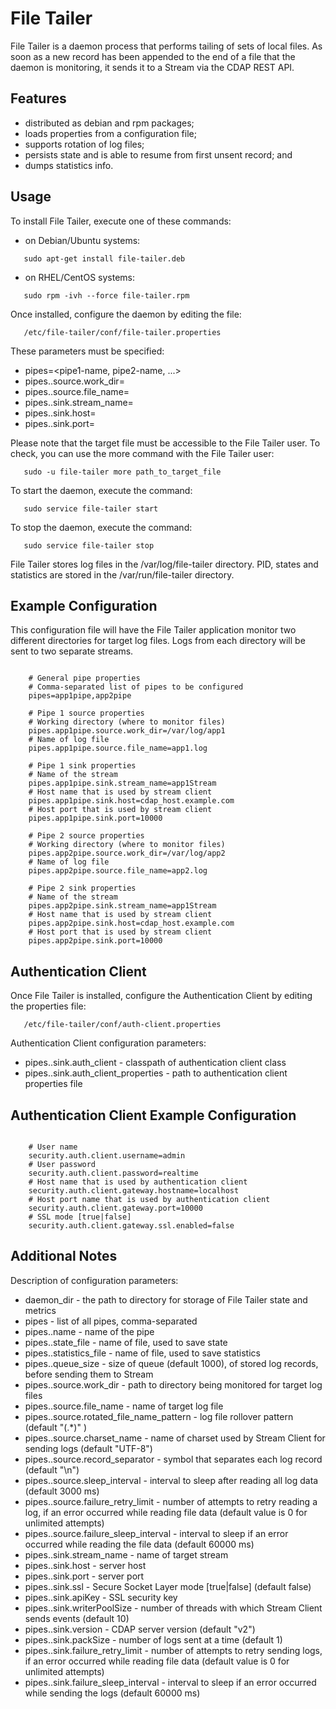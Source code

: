 File Tailer
==================

File Tailer is a daemon process that performs tailing of sets of local files. 
As soon as a new record has been appended to the end of a file that the daemon is monitoring, 
it sends it to a Stream via the CDAP REST API.

## Features

 - distributed as debian and rpm packages;
 - loads properties from a configuration file;
 - supports rotation of log files;
 - persists state and is able to resume from first unsent record; and
 - dumps statistics info.

## Usage

 To install File Tailer, execute one of these commands:
 
 - on Debian/Ubuntu systems:
 
 ```
    sudo apt-get install file-tailer.deb
 ```
 
 - on RHEL/CentOS systems:
 
 ```
    sudo rpm -ivh --force file-tailer.rpm
 ```
 

 Once installed, configure the daemon by editing the file:
 
 ```
    /etc/file-tailer/conf/file-tailer.properties
 ```
 
 These parameters must be specified:

  - pipes=<pipe1-name, pipe2-name, ...>
  - pipes.<pipe1-name>.source.work_dir=<source-work-directory>
  - pipes.<pipe1-name>.source.file_name=<source-file-name>
  - pipes.<pipe1-name>.sink.stream_name=<stream-name>
  - pipes.<pipe1-name>.sink.host=<host-name>
  - pipes.<pipe1-name>.sink.port=<port-number>
 
 Please note that the target file must be accessible to the File Tailer user.
 To check, you can use the more command with the File Tailer user:
 
 ``` 
    sudo -u file-tailer more path_to_target_file
 ```
    
 To start the daemon, execute the command:
 
 ```
    sudo service file-tailer start
 ```
 
 To stop the daemon, execute the command:
 
 ```
    sudo service file-tailer stop
 ``` 
 
 File Tailer stores log files in the /var/log/file-tailer directory.
 PID, states and statistics are stored in the /var/run/file-tailer directory.
 
  
## Example Configuration
 
 This configuration file will have the File Tailer application monitor two different directories for target log files.
 Logs from each directory will be sent to two separate streams.
 
 ```
 
     # General pipe properties 
     # Comma-separated list of pipes to be configured
     pipes=app1pipe,app2pipe
     
     # Pipe 1 source properties
     # Working directory (where to monitor files)
     pipes.app1pipe.source.work_dir=/var/log/app1
     # Name of log file
     pipes.app1pipe.source.file_name=app1.log
     
     # Pipe 1 sink properties
     # Name of the stream
     pipes.app1pipe.sink.stream_name=app1Stream
     # Host name that is used by stream client
     pipes.app1pipe.sink.host=cdap_host.example.com
     # Host port that is used by stream client
     pipes.app1pipe.sink.port=10000
     
     # Pipe 2 source properties
     # Working directory (where to monitor files)
     pipes.app2pipe.source.work_dir=/var/log/app2
     # Name of log file
     pipes.app2pipe.source.file_name=app2.log
      
     # Pipe 2 sink properties
     # Name of the stream
     pipes.app2pipe.sink.stream_name=app1Stream
     # Host name that is used by stream client
     pipes.app2pipe.sink.host=cdap_host.example.com
     # Host port that is used by stream client
     pipes.app2pipe.sink.port=10000

 ```
 

## Authentication Client

 Once File Tailer is installed, configure the Authentication Client by editing the properties file:
 
 ```
    /etc/file-tailer/conf/auth-client.properties
 ```
 
 Authentication Client configuration parameters:
 
 - pipes.<pipe-name>.sink.auth_client - classpath of authentication client class
 - pipes.<pipe-name>.sink.auth_client_properties - path to authentication client properties file
 
## Authentication Client Example Configuration
 
 ```
 
     # User name
     security.auth.client.username=admin
     # User password
     security.auth.client.password=realtime
     # Host name that is used by authentication client
     security.auth.client.gateway.hostname=localhost
     # Host port name that is used by authentication client
     security.auth.client.gateway.port=10000
     # SSL mode [true|false]
     security.auth.client.gateway.ssl.enabled=false
 ```
 
## Additional Notes
 
 Description of configuration parameters:

 - daemon_dir - the path to directory for storage of File Tailer state and metrics
 - pipes - list of all pipes, comma-separated
 - pipes.<pipe-name>.name - name of the pipe
 - pipes.<pipe-name>.state_file - name of file, used to save state
 - pipes.<pipe-name>.statistics_file - name of file, used to save statistics
 - pipes.<pipe-name>.queue_size - size of queue (default 1000), of stored log records, before sending them to Stream
 - pipes.<pipe-name>.source.work_dir - path to directory being monitored for target log files
 - pipes.<pipe-name>.source.file_name - name of target log file
 - pipes.<pipe-name>.source.rotated_file_name_pattern - log file rollover pattern (default "(.*)" )
 - pipes.<pipe-name>.source.charset_name - name of charset used by Stream Client for sending logs (default "UTF-8")
 - pipes.<pipe-name>.source.record_separator - symbol that separates each log record (default "\n")
 - pipes.<pipe-name>.source.sleep_interval - interval to sleep after reading all log data (default 3000 ms)
 - pipes.<pipe-name>.source.failure_retry_limit - number of attempts to retry reading a log, if an error occurred while reading file data (default value is 0 for unlimited attempts)
 - pipes.<pipe-name>.source.failure_sleep_interval - interval to sleep if an error occurred while reading the file data (default 60000 ms)
 - pipes.<pipe-name>.sink.stream_name - name of target stream
 - pipes.<pipe-name>.sink.host - server host
 - pipes.<pipe-name>.sink.port - server port
 - pipes.<pipe-name>.sink.ssl - Secure Socket Layer mode [true|false] (default false)
 - pipes.<pipe-name>.sink.apiKey - SSL security key
 - pipes.<pipe-name>.sink.writerPoolSize - number of threads with which Stream Client sends events (default 10)
 - pipes.<pipe-name>.sink.version - CDAP server version (default "v2")
 - pipes.<pipe-name>.sink.packSize - number of logs sent at a time (default 1)
 - pipes.<pipe-name>.sink.failure_retry_limit - number of attempts to retry sending logs, if an error occurred while reading file data (default value is 0 for unlimited attempts)
 - pipes.<pipe-name>.sink.failure_sleep_interval - interval to sleep if an error occurred while sending the logs (default 60000 ms)
